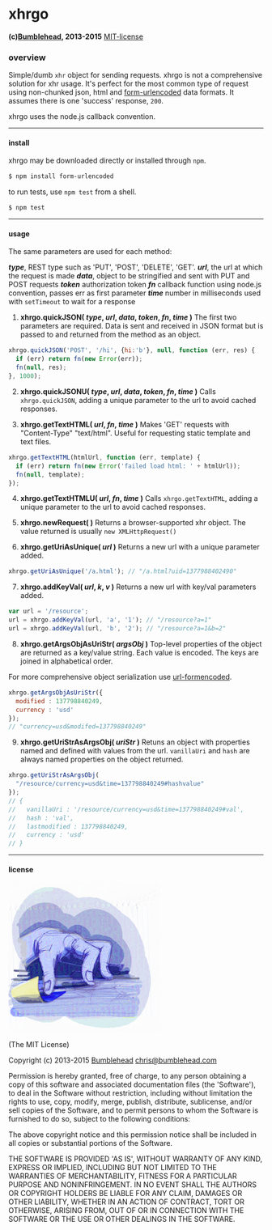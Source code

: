 xhrgo
=====
**(c)[Bumblehead][0], 2013-2015** [MIT-license](#license)

### overview

Simple/dumb `xhr` object for sending requests. xhrgo is not a comprehensive solution for xhr usage. It's perfect for the most common type of request using non-chunked json, html and [form-urlencoded][3] data formats. It assumes there is one 'success' response, `200`.

xhrgo uses the node.js callback convention.

[0]: http://www.bumblehead.com                            "bumblehead"
[3]: https://npmjs.org/package/form-urlencoded    "www-urlformencoded"

------------------------------------------------------------------------------
#### <a id="install"></a>install

xhrgo may be downloaded directly or installed through `npm`.

```bash
$ npm install form-urlencoded
```

to run tests, use `npm test` from a shell.

```bash
$ npm test
```
 
---------------------------------------------------------
#### <a id="usage">usage

The same parameters are used for each method:

**_type_**, REST type such as 'PUT', 'POST', 'DELETE', 'GET'.
**_url_**, the url at which the request is made
**_data_**, object to be stringified and sent with PUT and POST requests
**_token_** authorization token
**_fn_** callback function using node.js convention, passes err as first parameter
**_time_** number in milliseconds used with `setTimeout` to wait for a response


 1. **xhrgo.quickJSON( _type_, _url_, _data_, _token_, _fn_, _time_ )**
   The first two parameters are required. Data is sent and received in JSON format but is passed to and returned from the method as an object.
   ```javascript
   xhrgo.quickJSON('POST', '/hi', {hi:'b'}, null, function (err, res) {
     if (err) return fn(new Error(err));
     fn(null, res);
   }, 1000);
   ```

 2. **xhrgo.quickJSONU( _type_, _url_, _data_, _token_, _fn_, _time_ )**
   Calls `xhrgo.quickJSON`, adding a unique parameter to the url to avoid cached responses.

 3. **xhrgo.getTextHTML( _url_, _fn_, _time_ )**
   Makes 'GET' requests with "Content-Type" "text/html". Useful for requesting static template and text files.
   ```javascript
   xhrgo.getTextHTML(htmlUrl, function (err, template) {
     if (err) return fn(new Error('failed load html: ' + htmlUrl));
     fn(null, template);
   });
   ```

 4. **xhrgo.getTextHTMLU( _url_, _fn_, _time_ )**
   Calls `xhrgo.getTextHTML`, adding a unique parameter to the url to avoid cached responses.

 5. **xhrgo.newRequest( )**
   Returns a browser-supported xhr object. The value returned is usually `new XMLHttpRequest()`

 6. **xhrgo.getUriAsUnique( _url_ )**
   Returns a new url with a unique parameter added.
   ```javascript
   xhrgo.getUriAsUnique('/a.html'); // "/a.html?uid=1377988402490"
   ```

 7. **xhrgo.addKeyVal( _url_, _k_, _v_ )**
   Returns a new url with key/val parameters added.
   ```javascript
   var url = '/resource';
   url = xhrgo.addKeyVal(url, 'a', '1'); // "/resource?a=1"
   url = xhrgo.addKeyVal(url, 'b', '2'); // "/resource?a=1&b=2"
   ```

 8. **xhrgo.getArgsObjAsUriStr( _argsObj_ )**
   Top-level properties of the object are returned as a key/value string. Each value is encoded. The keys are joined in alphabetical order. 

   For more comprehensive object serialization use [url-formencoded][2].

   ```javascript
   xhrgo.getArgsObjAsUriStr({
     modified : 137798840249,
     currency : 'usd'
   }); 
   // "currency=usd&modifed=137798840249"
   ```

 9. **xhrgo.getUriStrAsArgsObj( _uriStr_ )**
   Retuns an object with properties named and defined with values from the url. `vanillaUri` and `hash` are always named properties on the object returned.
   ```javascript
   xhrgo.getUriStrAsArgsObj(
     "/resource/currency=usd&time=137798840249#hashvalue"
   }); 
   // {
   //   vanillaUri : '/resource/currency=usd&time=137798840249#val',
   //   hash : 'val',
   //   lastmodified : 137798840249,
   //   currency : 'usd'
   // }
   ```


[2]: http://github.com/iambumblehead/url-formencoded     "formencoded"


------------------------------------------------------------------------------
#### <a id="license">license

 ![scrounge](https://github.com/iambumblehead/scroungejs/raw/master/img/hand.png) 

(The MIT License)

Copyright (c) 2013-2015 [Bumblehead][0] <chris@bumblehead.com>

Permission is hereby granted, free of charge, to any person obtaining a copy of this software and associated documentation files (the 'Software'), to deal in the Software without restriction, including without limitation the rights to use, copy, modify, merge, publish, distribute, sublicense, and/or sell copies of the Software, and to permit persons to whom the Software is furnished to do so, subject to the following conditions:

The above copyright notice and this permission notice shall be included in all copies or substantial portions of the Software.

THE SOFTWARE IS PROVIDED 'AS IS', WITHOUT WARRANTY OF ANY KIND, EXPRESS OR IMPLIED, INCLUDING BUT NOT LIMITED TO THE WARRANTIES OF MERCHANTABILITY, FITNESS FOR A PARTICULAR PURPOSE AND NONINFRINGEMENT. IN NO EVENT SHALL THE AUTHORS OR COPYRIGHT HOLDERS BE LIABLE FOR ANY CLAIM, DAMAGES OR OTHER LIABILITY, WHETHER IN AN ACTION OF CONTRACT, TORT OR OTHERWISE, ARISING FROM, OUT OF OR IN CONNECTION WITH THE SOFTWARE OR THE USE OR OTHER DEALINGS IN THE SOFTWARE.
